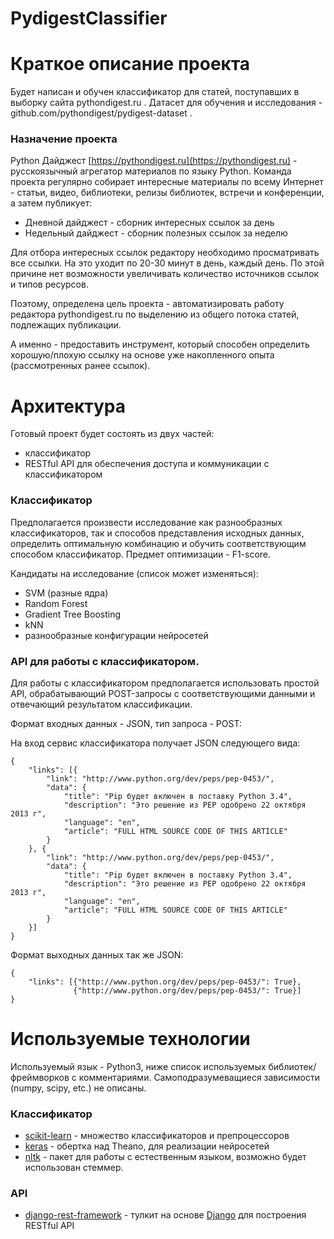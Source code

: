 # PydigestClassifier

# Краткое описание проекта
Будет написан и обучен классификатор для статей, поступавших в выборку сайта pythondigest.ru . Датасет для обучения и исследования -  github.com/pythondigest/pydigest-dataset .

### Назначение проекта

Python Дайджест [https://pythondigest.ru](https://pythondigest.ru) - русскоязычный агрегатор материалов по языку Python.
Команда проекта регулярно собирает интересные материалы  по всему Интернет - статьи, видео, библиотеки, релизы библиотек, встречи и конференции, а затем публикует:

- Дневной дайджест - сборник интересных ссылок за день
- Недельный дайджест - сборник полезных ссылок за неделю

Для отбора интересных ссылок редактору необходимо просматривать все ссылки. На это уходит по 20-30 минут в день, каждый день.
По этой причине нет возможности увеличивать количество источников ссылок и типов ресурсов.

Поэтому, определена цель проекта - автоматизировать работу редактора pythondigest.ru по выделению из общего потока статей, подлежащих публикации.

А именно - предоставить инструмент, который способен определить хорошую/плохую ссылку на основе уже накопленного опыта (рассмотренных ранее ссылок).

# Архитектура

Готовый проект будет состоять из двух частей:
  - классификатор
  - RESTful API для обеспечения доступа и коммуникации с классификатором

### Классификатор

Предполагается произвести исследование как разнообразных классификаторов, так и способов представления исходных данных, определить оптимальную комбинацию и обучить соответствующим способом классификатор.  Предмет оптимизации - F1-score.

Кандидаты на исследование (список может изменяться):
  - SVM (разные ядра)
  - Random Forest
  - Gradient Tree Boosting
  - kNN
  - разнообразные конфигурации нейросетей

### API для работы с классификатором.
Для работы с классификатором предполагается использовать простой API, обрабатывающий POST-запросы с соответствующими данными и отвечающий результатом классификации.

Формат входных данных - JSON, тип запроса - POST:

На вход сервис классификатора получает JSON следующего вида:
```
{
    "links": [{
        "link": "http://www.python.org/dev/peps/pep-0453/",
        "data": {
            "title": "Pip будет включен в поставку Python 3.4",
            "description": "Это решение из PEP одобрено 22 октября 2013 г",
            "language": "en",
            "article": "FULL HTML SOURCE CODE OF THIS ARTICLE"
        }
    }, {
        "link": "http://www.python.org/dev/peps/pep-0453/",
        "data": {
            "title": "Pip будет включен в поставку Python 3.4",
            "description": "Это решение из PEP одобрено 22 октября 2013 г",
            "language": "en",
            "article": "FULL HTML SOURCE CODE OF THIS ARTICLE"
        }
    }]
}
```

Формат выходных данных так же JSON:
```
{
    "links": [{"http://www.python.org/dev/peps/pep-0453/": True},
              {"http://www.python.org/dev/peps/pep-0453/": True}]
}
```
# Используемые технологии
Используемый язык - Python3, ниже список используемых библиотек/фреймворков с комментариями. Самоподразумеващиеся зависимости (numpy, scipy, etc.) не описаны.

### Классификатор
* [scikit-learn] - множество классификаторов и препроцессоров
* [keras] - обертка над Theano, для реализации нейросетей
* [nltk] - пакет для работы с естественным языком, возможно будет использован стеммер.

### API
* [django-rest-framework] - тулкит на основе [Django] для построения RESTful API

[scikit-learn]: <http://scikit-learn.org/stable/>
[keras]: <keras.io>
[nltk]: <http://www.nltk.org/>
[Django]: <https://www.djangoproject.com/>
[django-rest-framework]: <http://www.django-rest-framework.org/>
